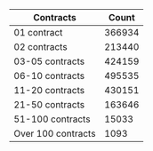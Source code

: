 | Contracts          | Count   |
|--------------------|---------|
| 01 contract | 366934 |
| 02 contracts | 213440 |
| 03-05 contracts | 424159 |
| 06-10 contracts | 495535 |
| 11-20 contracts | 430151 |
| 21-50 contracts | 163646 |
| 51-100 contracts | 15033 |
| Over 100 contracts | 1093 |
